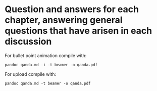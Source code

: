 # Question and answers for each chapter, answering general questions that have arisen in each discussion

For bullet point animation compile with:

`pandoc qanda.md -i -t beamer -o qanda.pdf`

For upload compile with:

`pandoc qanda.md -t beamer -o qanda.pdf`
